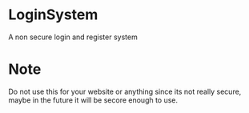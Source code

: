 # LoginSystem
A non secure login and register system

# Note
Do not use this for your website or anything since its not really secure, maybe in the future it will be secore enough to use.
